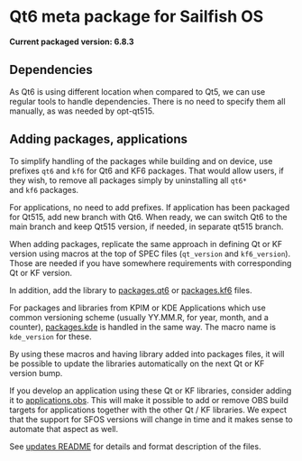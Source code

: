 # Qt6 meta package for Sailfish OS

**Current packaged version: 6.8.3**

## Dependencies

As Qt6 is using different location when compared to Qt5, we can use 
regular tools to handle dependencies. There is no need to specify them
all manually, as was needed by opt-qt515.

## Adding packages, applications

To simplify handling of the packages while building and on device, use
prefixes `qt6` and `kf6` for Qt6 and KF6 packages. That would allow users, 
if they wish, to remove all packages simply by uninstalling all `qt6*`  
and `kf6` packages.

For applications, no need to add prefixes. If application has been packaged
for Qt515, add new branch with Qt6. When ready, we can switch Qt6 to the
main branch and keep Qt515 version, if needed, in separate qt515 branch.

When adding packages, replicate the same approach in defining Qt or KF
version using macros at the top of SPEC files (`qt_version` and
`kf6_version`). Those are needed if you have somewhere requirements with
corresponding Qt or KF version.

In addition, add the library to [packages.qt6](packages.qt6) or 
[packages.kf6](packages.kf6) files. 

For packages and libraries from KPIM or KDE Applications which use common
versioning scheme (usually YY.MM.R, for year, month, and a counter),
[packages.kde](packages.kde) is handled in the same way. The macro name is
`kde_version` for these.

By using these macros and having library added into packages files, it
will be possible to update the libraries automatically on the next Qt
or KF version bump.

If you develop an application using these Qt or KF libraries, consider
adding it to [applications.obs](applications.obs). This will make it
possible to add or remove OBS build targets for applications together
with the other Qt / KF libraries. We expect that the support for SFOS
versions will change in time and it makes sense to automate that
aspect as well.

See [updates README](updates.md) for details and format description of
the files.
